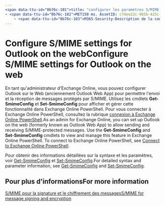 ```yaml
---
<span data-ttu-id="0b76c-101">title: "configurer les paramètres S/MIME pour Outlook sur le Web" ms. Author: krowley Author: kccross Manager: laurawi ms. audience: professionnel ms. topic: article ms. service: O365-seccomp ms. Custom: TN2DMC localization_priority: normal Search. appverid:</span><span class="sxs-lookup"><span data-stu-id="0b76c-101">title: "Configure S/MIME settings for Outlook on the web" ms.author: krowley author: kccross manager: laurawi ms.audience: ITPro ms.topic: article ms.service: O365-seccomp ms.custom: TN2DMC localization_priority: Normal search.appverid:</span></span>
- <span data-ttu-id="0b76c-102">MET150 ms. AssetID: c7dee22c-9b5b-425c-91A9-d093204ff84e ms. collection:</span><span class="sxs-lookup"><span data-stu-id="0b76c-102">MET150 ms.assetid: c7dee22c-9b5b-425c-91a9-d093204ff84e   ms.collection:</span></span>
    - <span data-ttu-id="0b76c-103">M365-Security-Description de la conformité: «description succincte de ce que doivent faire les administrateurs Exchange Online pour afficher et configurer les paramètres S/MIME dans Outlook sur le Web dans Exchange Online».</span><span class="sxs-lookup"><span data-stu-id="0b76c-103">M365-security-compliance description: "A brief description of what Exchange Online admins need to do to view and configure the S/MIME settings in Outlook on the web in Exchange Online."</span></span>
---
```


# <a name="configure-smime-settings-for-outlook-on-the-web"></a><span data-ttu-id="0b76c-104">Configure S/MIME settings for Outlook on the web</span><span class="sxs-lookup"><span data-stu-id="0b76c-104">Configure S/MIME settings for Outlook on the web</span></span>

<span data-ttu-id="0b76c-p101">En tant qu'administrateur d'Exchange Online, vous pouvez configurer Outlook sur le Web (anciennement Outlook Web App) pour permettre l'envoi et la réception de messages protégés par S/MIME. Utilisez les cmdlets **Get-SmimeConfig** et **Set-SmimeConfig** pour afficher et gérer cette fonctionnalité dans Exchange Online PowerShell. Pour vous connecter à Exchange Online PowerShell, consultez la rubrique [connexion à Exchange Online PowerShell](https://go.microsoft.com/fwlink/p/?linkid=396554).</span><span class="sxs-lookup"><span data-stu-id="0b76c-p101">As an admin for Exchange Online, you can set up Outlook on the web (formerly known as Outlook Web App) to allow sending and receiving S/MIME-protected messages. Use the **Get-SmimeConfig** and **Set-SmimeConfig** cmdlets to view and manage this feature in Exchange Online PowerShell. To connect to Exchange Online PowerShell, see [Connect to Exchange Online PowerShell](https://go.microsoft.com/fwlink/p/?linkid=396554).</span></span>
  
<span data-ttu-id="0b76c-108">Pour obtenir des informations détaillées sur la syntaxe et les paramètres, voir [Get-SmimeConfig](http://technet.microsoft.com/library/4b29fa89-0840-4fe9-8885-019fcef2e02b.aspx) et [Set-SmimeConfig](http://technet.microsoft.com/library/de357ce0-8143-4c36-8032-026292fc63f0.aspx).</span><span class="sxs-lookup"><span data-stu-id="0b76c-108">For detailed syntax and parameter information, see [Get-SmimeConfig](http://technet.microsoft.com/library/4b29fa89-0840-4fe9-8885-019fcef2e02b.aspx) and [Set-SmimeConfig](http://technet.microsoft.com/library/de357ce0-8143-4c36-8032-026292fc63f0.aspx).</span></span> 
  
## <a name="for-more-information"></a><span data-ttu-id="0b76c-109">Pour plus d'informations</span><span class="sxs-lookup"><span data-stu-id="0b76c-109">For more information</span></span>

[<span data-ttu-id="0b76c-110">S/MIME pour la signature et le chiffrement des messages</span><span class="sxs-lookup"><span data-stu-id="0b76c-110">S/MIME for message signing and encryption</span></span>](s-mime-for-message-signing-and-encryption.md)
  

